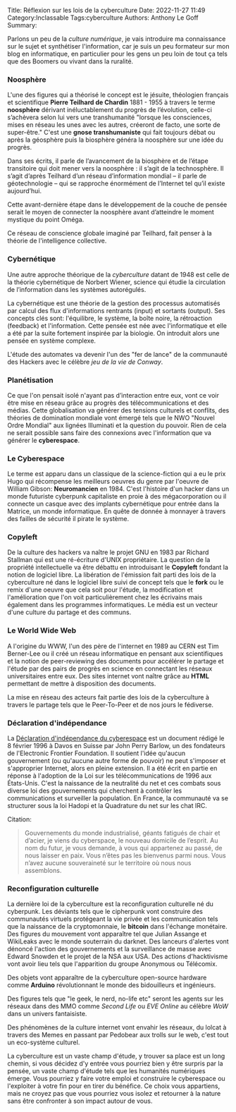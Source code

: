 Title: Réflexion sur les lois de la cyberculture
Date: 2022-11-27 11:49
Category:Inclassable
Tags:cyberculture
Authors: Anthony Le Goff
Summary:



Parlons un peu de la *culture numérique*, je vais introduire ma connaissance sur le sujet et synthétiser l'information, car je suis un peu formateur sur mon blog en informatique, en particulier pour les gens un peu loin de tout ça tels que des Boomers ou vivant dans la ruralité. 

### Noosphère 

L'une des figures qui a théorisé le concept est le jésuite, théologien français et scientifique **Pierre Teilhard de Chardin** 1881 - 1955 à travers le terme **noosphère** dérivant inéluctablement du progrès de l’évolution, celle-ci s’achèvera selon lui vers une transhumanité "lorsque les consciences, mises en réseau les unes avec les autres, créeront de facto, une sorte de super-être." C'est une **gnose transhumaniste** qui fait toujours débat ou après la géosphère puis la biosphère généra la noosphère sur une idée du progrès. 

Dans ses écrits, il parle de l’avancement de la biosphère et de l’étape transitoire qui doit mener vers la noosphère : il s’agit de la technosphère. Il s’agit d’après Teilhard d’un réseau d’information mondial – il parle de géotechnologie – qui se rapproche énormément de l’Internet tel qu’il existe aujourd’hui.

Cette avant-dernière étape dans le développement de la couche de pensée serait le moyen de connecter la noosphère avant d’atteindre le moment mystique du point Oméga.

Ce réseau de conscience globale imaginé par Teilhard, fait penser à la théorie de l'intelligence collective.

### Cybernétique

Une autre approche théorique de la *cyberculture* datant de 1948 est celle de la théorie cybernétique de Norbert Wiener, science qui étudie la circulation de l’information dans les systèmes autorégulés. 

La cybernétique est une théorie de la gestion des processus automatisés par calcul des flux d'informations rentrants (input) et sortants (output). Ses concepts clés sont: l'équilibre, le système, la boîte noire, la rétroaction (feedback) et l'information. Cette pensée est née avec l'informatique et elle a été par la suite fortement inspirée par la biologie. On introduit alors une pensée en système complexe.

L'étude des automates va devenir l'un des "fer de lance" de la communauté des Hackers avec le célèbre *jeu de la vie de Conway*.

### Planétisation

Ce que l'on pensait isolé n'ayant pas d’interaction entre eux, vont ce voir être mise en réseau grâce au progrès des télécommunications et des médias. Cette globalisation va générer des tensions culturels et conflits, des théories de domination mondiale vont émergé tels que le NWO "Nouvel Ordre Mondial" aux lignées Illuminati et la question du pouvoir. Rien de cela ne serait possible sans faire des connexions avec l'information que va générer le **cyberespace**.

### Le Cyberespace

Le terme est apparu dans un classique de la science-fiction qui a eu le prix Hugo qui récompense les meilleurs oeuvres du genre par l'oeuvre de William Gibson: **Neuromancien** en 1984. C'est l'histoire d'un hacker dans un monde futuriste cyberpunk capitaliste en proie à des mégacorporation ou il connecte un casque avec des implants cybernétique pour entrée dans la Matrice, un monde informatique. En quête de donnée à monnayer à travers des failles de sécurité il pirate le système. 

### Copyleft

De la culture des hackers va naître le projet GNU en 1983 par Richard Stallman qui est une ré-écriture d'UNIX propriétaire. La question de la propriété intellectuelle va être débattu en introduisant le **Copyleft** fondant la notion de logiciel libre. La libération de l'émission fait parti des lois de la cyberculture né dans le logiciel libre suivi de concept tels que le **fork** ou le remix d'une oeuvre que cela soit pour l'étude, la modification et l'amélioration que l'on voit particulièrement chez les écrivains mais également dans les programmes informatiques. Le média est un vecteur d'une culture du partage et des communs.


### Le World Wide Web

A l'origine du WWW, l'un des père de l'internet en 1989 au CERN est Tim Berner-Lee ou il créé un réseau informatique en pensant aux scientifiques et la notion de peer-reviewing des documents pour accélérer le partage et l'étude par des pairs de progrès en science en connectant les réseaux universitaires entre eux. Des sites internet vont naître grâce au **HTML** permettant de mettre à disposition des documents. 

La mise en réseau des acteurs fait partie des lois de la cyberculture à travers le partage tels que le Peer-To-Peer et de nos jours le fédiverse.

### Déclaration d'indépendance

La [Déclaration d'indépendance du cyberespace](https://movilab.org/wiki/D%C3%A9claration_d%E2%80%99ind%C3%A9pendance_du_cyberespace) est un document rédigé le 8 février 1996 à Davos en Suisse par John Perry Barlow, un des fondateurs de l'Electronic Frontier Foundation. Il soutient l'idée qu'aucun gouvernement (ou qu'aucune autre forme de pouvoir) ne peut s'imposer et s'approprier Internet, alors en pleine extension. Il a été écrit en partie en réponse à l'adoption de la Loi sur les télécommunications de 1996 aux États-Unis. C'est la naissance de la neutralité du net et ces combats sous diverse loi des gouvernements qui cherchent à contrôler les communications et surveiller la population. En France, la communauté va se structurer sous la loi Hadopi et la Quadrature du net sur les chat IRC.

Citation:

>Gouvernements du monde industrialisé, géants fatigués de chair et d’acier, je viens du cyberspace, le nouveau domicile de l’esprit. Au nom du futur, je vous demande, à vous qui appartenez au passé, de nous laisser en paix. Vous n’êtes pas les bienvenus parmi nous. Vous n’avez aucune souveraineté sur le territoire où nous nous assemblons. 

### Reconfiguration culturelle

La dernière loi de la cyberculture est la reconfiguration culturelle né du cyberpunk. Les déviants tels que le cipherpunk vont construire des communautés virtuels protégeant la vie privée et les communication tels que la naissance de la cryptomonnaie, le **bitcoin** dans l'échange monétaire. Des figures du mouvement vont apparaître tel que Julian Assange et WikiLeaks avec le monde souterrain du darknet. Des lanceurs d'alertes vont dénoncé l'action des gouvernements et la surveillance de masse avec Edward Snowden et le projet de la NSA aux USA. Des actions d'hacktivisme vont avoir lieu tels que l'apparition du groupe Anonymous ou Télécomix.

Des objets vont apparaître de la cyberculture open-source hardware comme **Arduino** révolutionnant le monde des bidouilleurs et ingénieurs.

Des figures tels que "le geek, le nerd, no-life etc" seront les agents sur les réseaux dans des MMO comme *Second Life* ou *EVE Online* au célèbre *WoW* dans un univers fantaisiste.

Des phénomènes de la culture internet vont envahir les réseaux, du lolcat à travers des Memes en passant par Pedobear aux trolls sur le web, c'est tout un eco-système culturel.

La cyberculture est un vaste champ d'étude, y trouver sa place est un long chemin, si vous décidez d'y entrée vous pourriez bien y être surpris par la pensée, un vaste champ d'étude tels que les humanités numériques émerge. Vous pourriez y faire votre emploi et construire le cyberespace ou l'exploiter à votre fin pour en tirer du bénéfice. Ce choix vous appartiens, mais ne croyez pas que vous pourriez vous isolez et retourner à la nature sans être confronter à son impact autour de vous. 